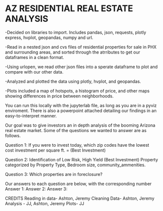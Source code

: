 # AZ RESIDENTIAL REAL ESTATE ANALYSIS
-Decided on libraries to import. Includes pandas, json, requests, plotly express, hvplot, geopandas, numpy and url.

-Read in a nested json and cvs files of residential properties for sale in PHX and surrounding areas, and sorted through the atrributes to get our dataframes in a clean format.

-Using urlopen, we read other json files into a sperate dataframe to plot and compare with our other data.

-Analyzed and plotted the data using plotly, hvplot, and geopandas.

-Plots included a map of hotspots, a histogram of price, and other maps showing differences in price between neighborhoods.

You can run this locally with the jupyterlab file, as long as you are in a pyviz enviroment.
There is also a powerpoint attached detailing our findings in an easy-to-interpret manner.

Our goal was to give investors an in depth analysis of the booming Arizona real estate market. Some of the questions we wanted to answer are as follows.

Question 1: If you were to invest today, which zip codes have the lowest cost investment per square ft. = (Best Investment) 

Question 2: Identification of Low Risk, High Yield (Best Investment) Property categorized by Property Type, Bedroom size, community_ammenities.

Question 3: Which properties are in foreclosure? 

Our answers to each question are below, with the corresponding number
Answer 1: 
Answer 2:
Answer 3:

CREDITS
Reading in data- Ashton, Jeremy
Cleaning Data- Ashton, Jeremy
Analysis - JJ, Ashton, Jeremy
Plots- JJ
